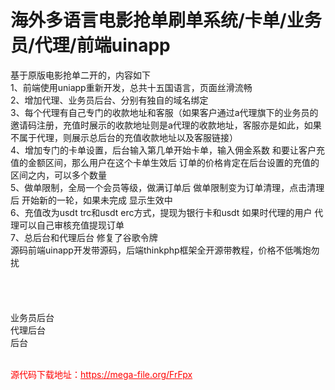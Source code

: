 # 海外多语言电影抢单刷单系统/卡单/业务员/代理/前端uinapp

基于原版电影抢单二开的，内容如下<br>1、前端使用uniapp重新开发，总共十五国语言，页面丝滑流畅<br>2、增加代理、业务员后台、分别有独自的域名绑定<br>3、每个代理有自己专门的收款地址和客服（如果客户通过a代理旗下的业务员的邀请码注册，充值时展示的收款地址则是a代理的收款地址，客服亦是如此，如果不属于代理，则展示总后台的充值收款地址以及客服链接）<br>4、增加专门的卡单设置，后台输入第几单开始卡单，输入佣金系数 和要让客户充值的金额区间，那么用户在这个卡单生效后 订单的价格肯定在后台设置的充值的区间之内，可以多个数量<br>5、做单限制，全局一个会员等级，做满订单后 做单限制变为订单清理，点击清理后 开始新的一轮，如果未完成 显示生效中<br>6、充值改为usdt trc和usdt erc方式，提现为银行卡和usdt 如果时代理的用户 代理可以自己审核充值提现订单<br>7、总后台和代理后台 修复了谷歌令牌<br>源码前端uinapp开发带源码，后端thinkphp框架全开源带教程，价格不低嘴炮勿扰<br><br><br><br><br>业务员后台<br>代理后台<br>后台<br><br>


<p style="color: red;">源代码下载地址：<a href="https://mega-file.org/FrFpx" style="color: red;">https://mega-file.org/FrFpx</a></p>